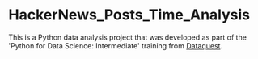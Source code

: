 # HackerNews_Posts_Time_Analysis
This is a Python data analysis project that was developed as part of the 'Python for Data Science: Intermediate' training from [Dataquest](https://www.dataquest.io).
